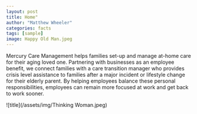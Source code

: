 ```yaml
---
layout: post
title: Home"
author: "Matthew Wheeler"
categories: facts
tags: [sample]
image: Happy Old Man.jpeg
---
```


Mercury Care Management helps families set-up and manage at-home care for their aging loved one. Partnering with businesses as an employee benefit, we connect families with a care transition manager who provides crisis level assistance to families after a major incident or lifestyle change for their elderly parent. By helping employees balance these personal responsibilities, employees can remain more focused at work and get back to work sooner. 

![title](/assets/img/Thinking Woman.jpeg)

